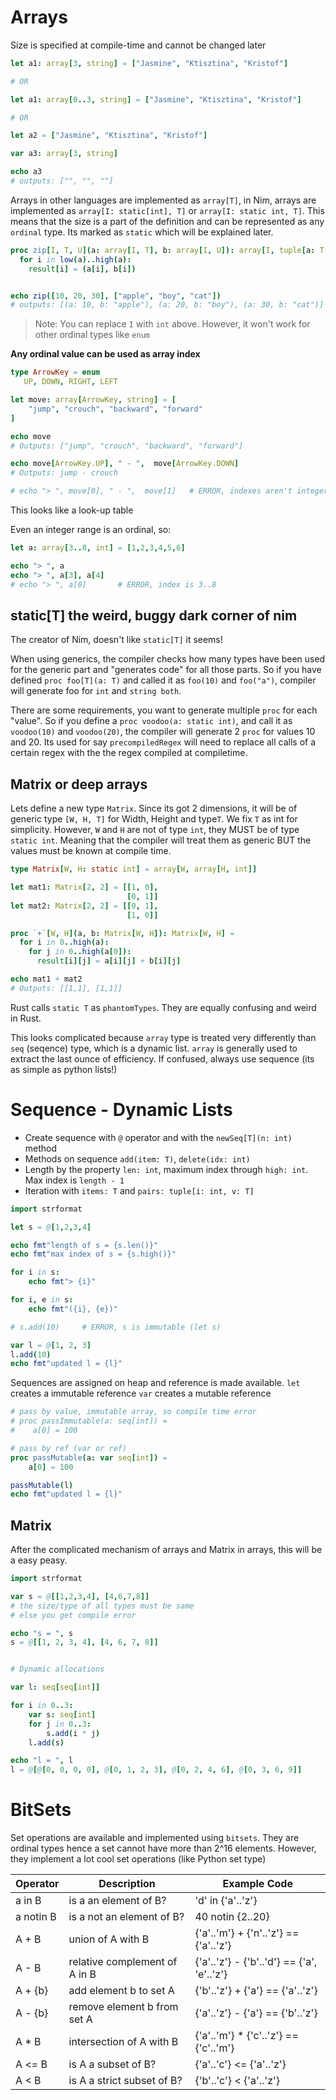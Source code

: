 # Arrays

Size is specified at compile-time and cannot be changed later

```nim
let a1: array[3, string] = ["Jasmine", "Ktisztina", "Kristof"]

# OR

let a1: array[0..3, string] = ["Jasmine", "Ktisztina", "Kristof"]

# OR

let a2 = ["Jasmine", "Ktisztina", "Kristof"]

var a3: array[3, string]

echo a3
# outputs: ["", "", ""]
```

Arrays in other languages are implemented as `array[T]`, in Nim, arrays are implemented as `array[I: static[int], T]` or `array[I: static int, T]`. This means that the size is a part of the definition and can be represented as any `ordinal` type. Its marked as `static` which will be explained later.


```nim
proc zip[I, T, U](a: array[I, T], b: array[I, U]): array[I, tuple[a: T, b: U]] =
  for i in low(a)..high(a):
    result[i] = (a[i], b[i])


echo zip([10, 20, 30], ["apple", "boy", "cat"])
# outputs: [(a: 10, b: "apple"), (a: 20, b: "boy"), (a: 30, b: "cat")]
```

>Note: You can replace `I` with `int` above. However, it won't work for other ordinal types like `enum`

**Any ordinal value can be used as array index**

```nim
type ArrowKey = enum
   UP, DOWN, RIGHT, LEFT

let move: array[ArrowKey, string] = [
    "jump", "crouch", "backward", "forward"
]

echo move
# Outputs: ["jump", "crouch", "backward", "forward"]

echo move[ArrowKey.UP], " - ",  move[ArrowKey.DOWN]
# Outputs: jump - crouch

# echo "> ", move[0], " - ",  move[1]   # ERROR, indexes aren't integers
```
This looks like a look-up table

Even an integer range is an ordinal, so:
```nim
let a: array[3..8, int] = [1,2,3,4,5,6]

echo "> ", a
echo "> ", a[3], a[4]
# echo "> ", a[0]       # ERROR, index is 3..8
```

## static[T] the weird, buggy dark corner of nim

The creator of Nim, doesn't like `static[T]` it seems!

When using generics, the compiler checks how many types have been used for the generic part and "generates code" for all those parts. So if you have defined `proc foo[T](a: T)` and called it as `foo(10)` and `foo("a")`, compiler will generate foo for `int` and `string both`.

There are some requirements, you want to generate multiple `proc` for each "value". So if you define a `proc voodoo(a: static int)`, and call it as `voodoo(10)` and `voodoo(20)`, the compiler will generate 2 `proc` for values 10 and 20. Its used for say `precompiledRegex` will need to replace all calls of a certain regex with the the regex compiled at compiletime.


## Matrix or deep arrays

Lets define a new type `Matrix`. Since its got 2 dimensions, it will be of generic type `[W, H, T]` for Width, Height and type`T`. We fix `T` as int for simplicity. However, `W` and `H` are not of type `int`, they MUST be of type `static int`. Meaning that the compiler will treat them as generic BUT the values must be known at compile time.

```nim
type Matrix[W, H: static int] = array[W, array[H, int]]

let mat1: Matrix[2, 2] = [[1, 0],
                          [0, 1]]
let mat2: Matrix[2, 2] = [[0, 1],
                          [1, 0]]

proc `+`[W, H](a, b: Matrix[W, H]): Matrix[W, H] =
  for i in 0..high(a):
    for j in 0..high(a[0]):
      result[i][j] = a[i][j] + b[i][j]

echo mat1 + mat2
# Outputs: [[1,1], [1,1]]
```

Rust calls `static T` as `phantomTypes`. They are equally confusing and weird in Rust.

This looks complicated because `array` type is treated very differently than `seq` (seqence) type, which is a dynamic list. `array` is generally used to extract the last ounce of efficiency. If confused, always use sequence (its as simple as python lists!)

# Sequence - Dynamic Lists

- Create sequence with `@` operator and with the `newSeq[T](n: int)` method
- Methods on sequence `add(item: T)`, `delete(idx: int)`
- Length by the property `len: int`, maximum index through `high: int`. Max index is `length - 1`
- Iteration with `items: T` and `pairs: tuple[i: int, v: T]`

```nim
import strformat

let s = @[1,2,3,4]

echo fmt"length of s = {s.len()}"
echo fmt"max index of s = {s.high()}"

for i in s:
    echo fmt"> {i}"

for i, e in s:
    echo fmt"({i}, {e})"

# s.add(10)     # ERROR, s is immutable (let s)

var l = @[1, 2, 3]
l.add(10)
echo fmt"updated l = {l}"
```

Sequences are assigned on heap and reference is made available.
`let` creates a immutable reference
`var` creates a mutable reference

```nim
# pass by value, immutable array, so compile time error
# proc passImmutable(a: seq[int]) =
#    a[0] = 100
```

```nim
# pass by ref (var or ref)
proc passMutable(a: var seq[int]) =
    a[0] = 100

passMutable(l)
echo fmt"updated l = {l}"
```

## Matrix

After the complicated mechanism of arrays and Matrix in arrays, this will be a easy peasy.

```nim
import strformat

var s = @[[1,2,3,4], [4,6,7,8]]
# the size/type of all types must be same
# else you get compile error

echo "s = ", s
s = @[[1, 2, 3, 4], [4, 6, 7, 8]]


# Dynamic allocations

var l: seq[seq[int]]

for i in 0..3:
    var s: seq[int]
    for j in 0..3:
        s.add(i * j)
    l.add(s)

echo "l = ", l
l = @[@[0, 0, 0, 0], @[0, 1, 2, 3], @[0, 2, 4, 6], @[0, 3, 6, 9]]
```

# BitSets

Set operations are available and implemented using `bitsets`. They are ordinal types hence a set cannot have more than 2^16 elements. However, they implement a lot cool set operations (like Python set type)


|Operator|Description|Example Code|
|--------|-----------|------------|
|a in B|is a an element of B?|'d' in {'a'..'z'}|
|a notin B|is a not an element of B?|40 notin \{2..20\}|
|A + B|union of A with B|\{'a'..'m'\} + \{'n'..'z'\} == \{'a'..'z'\}|
|A - B|relative complement of A in B|\{'a'..'z'\} - \{'b'..'d'\} == \{'a', 'e'..'z'\}|
|A + {b}|add element b to set A|\{'b'..'z'\} + \{'a'\} == \{'a'..'z'\}|
|A - {b}|remove element b from set A|\{'a'..'z'\} - \{'a'\} == \{'b'..'z'\}|
|A * B|intersection of A with B|\{'a'..'m'} * \{'c'..'z'\} == \{'c'..'m'\}|
|A <= B|is A a subset of B?|\{'a'..'c'\} <= \{'a'..'z'\}|
|A < B|is A a strict subset of B?|\{'b'..'c'\} < \{'a'..'z'\}|



